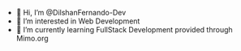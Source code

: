- 👋 Hi, I’m @DilshanFernando-Dev
- 👀 I’m interested in Web Development
- 🌱 I’m currently learning FullStack Development provided through Mimo.org


<!---
DilshanFernando-Dev/DilshanFernando-Dev is a ✨ special ✨ repository because its `README.md` (this file) appears on your GitHub profile.
You can click the Preview link to take a look at your changes.
--->
